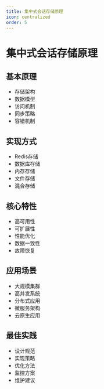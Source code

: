 ```yaml
---
title: 集中式会话存储原理
icon: centralized
order: 5
---
```


# 集中式会话存储原理

## 基本原理
- 存储架构
- 数据模型
- 访问机制
- 同步策略
- 容错机制

## 实现方式
- Redis存储
- 数据库存储
- 内存存储
- 文件存储
- 混合存储

## 核心特性
- 高可用性
- 可扩展性
- 性能优化
- 数据一致性
- 故障恢复

## 应用场景
- 大规模集群
- 高并发系统
- 分布式应用
- 微服务架构
- 云原生应用

## 最佳实践
- 设计规范
- 实现策略
- 优化方法
- 监控方案
- 维护建议

